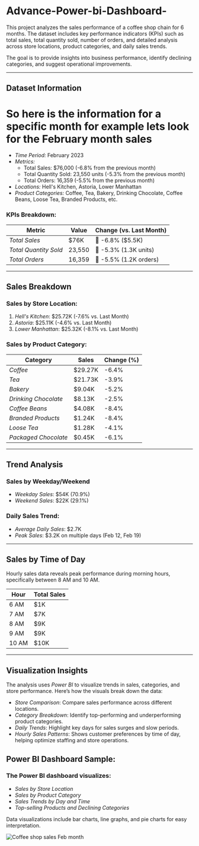 # Advance-Power-bi-Dashboard-
This project analyzes the sales performance of a coffee shop chain for 6 months.
 The dataset includes key performance indicators (KPIs) such as total sales, total quantity sold, number of orders, and detailed analysis across store locations, product categories, and daily sales trends.

The goal is to provide insights into business performance, identify declining categories, and suggest operational improvements.

---

## Dataset Information
# So here is the information for a specific month for example lets look for the February month sales 
- *Time Period:* February 2023
- *Metrics:*
  - Total Sales: $76,000 (-6.8% from the previous month)
  - Total Quantity Sold: 23,550 units (-5.3% from the previous month)
  - Total Orders: 16,359 (-5.5% from the previous month)
- *Locations:* Hell's Kitchen, Astoria, Lower Manhattan
- *Product Categories:* Coffee, Tea, Bakery, Drinking Chocolate, Coffee Beans, Loose Tea, Branded Products, etc.

### KPIs Breakdown:

| Metric                | Value   | Change (vs. Last Month) |
|-----------------------|---------|-------------------------|
| *Total Sales*        | $76K    | 🔻 -6.8% ($5.5K)         |
| *Total Quantity Sold*| 23,550  | 🔻 -5.3% (1.3K units)    |
| *Total Orders*       | 16,359  | 🔻 -5.5% (1.2K orders)   |

---

## Sales Breakdown

### Sales by Store Location:

1. *Hell's Kitchen*: $25.72K (-7.6% vs. Last Month)
2. *Astoria*: $25.11K (-4.6% vs. Last Month)
3. *Lower Manhattan*: $25.32K (-8.1% vs. Last Month)

### Sales by Product Category:

| Category               | Sales   | Change (%) |
|------------------------|---------|------------|
| *Coffee*              | $29.27K| -6.4%      |
| *Tea*                 | $21.73K| -3.9%      |
| *Bakery*              | $9.04K | -5.2%      |
| *Drinking Chocolate*  | $8.13K | -2.5%      |
| *Coffee Beans*        | $4.08K | -8.4%      |
| *Branded Products*    | $1.24K | -8.4%      |
| *Loose Tea*           | $1.28K | -4.1%      |
| *Packaged Chocolate*  | $0.45K | -6.1%      |

---

## Trend Analysis

### Sales by Weekday/Weekend

- *Weekday Sales*: $54K (70.9%)
- *Weekend Sales*: $22K (29.1%)

### Daily Sales Trend:

- *Average Daily Sales*: $2.7K
- *Peak Sales*: $3.2K on multiple days (Feb 12, Feb 19)

---

## Sales by Time of Day

Hourly sales data reveals peak performance during morning hours, specifically between 8 AM and 10 AM.

| Hour | Total Sales |
|------|-------------|
| 6 AM | $1K         |
| 7 AM | $7K         |
| 8 AM | $9K         |
| 9 AM | $9K         |
| 10 AM| $10K        |

---

## Visualization Insights

The analysis uses *Power BI* to visualize trends in sales, categories, and store performance. Here’s how the visuals break down the data:

- *Store Comparison*: Compare sales performance across different locations.
- *Category Breakdown*: Identify top-performing and underperforming product categories.
- *Daily Trends*: Highlight key days for sales surges and slow periods.
- *Hourly Sales Patterns*: Shows customer preferences by time of day, helping optimize staffing and store operations.

## Power BI Dashboard Sample:
### The Power BI dashboard visualizes:
- *Sales by Store Location*
- *Sales by Product Category*
- *Sales Trends by Day and Time*
- *Top-selling Products and Declining Categories*

Data visualizations include bar charts, line graphs, and pie charts for easy interpretation.

![Coffee shop sales Feb month](https://github.com/user-attachments/assets/e6a9eb9b-778a-43b0-a5a0-629bfcd24560)
